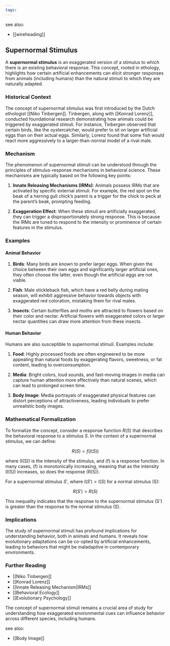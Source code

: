 ```yaml
---
tags:
---
```

see also:
- [[wireheading]]
## Supernormal Stimulus

A **supernormal stimulus** is an exaggerated version of a stimulus to which there is an existing behavioral response. This concept, rooted in ethology, highlights how certain artificial enhancements can elicit stronger responses from animals (including humans) than the natural stimuli to which they are naturally adapted.

### Historical Context

The concept of supernormal stimulus was first introduced by the Dutch ethologist [[Niko Tinbergen]]. Tinbergen, along with [[Konrad Lorenz]], conducted foundational research demonstrating how animals could be triggered by exaggerated stimuli. For instance, Tinbergen observed that certain birds, like the oystercatcher, would prefer to sit on larger artificial eggs than on their actual eggs. Similarly, Lorenz found that some fish would react more aggressively to a larger-than-normal model of a rival male.

### Mechanism

The phenomenon of supernormal stimuli can be understood through the principles of stimulus-response mechanisms in behavioral science. These mechanisms are typically based on the following key points:

1. **Innate Releasing Mechanisms (IRMs)**: Animals possess IRMs that are activated by specific external stimuli. For example, the red spot on the beak of a herring gull chick’s parent is a trigger for the chick to peck at the parent’s beak, prompting feeding.

2. **Exaggeration Effect**: When these stimuli are artificially exaggerated, they can trigger a disproportionately strong response. This is because the IRMs are tuned to respond to the intensity or prominence of certain features in the stimulus.

### Examples

#### Animal Behavior

1. **Birds**: Many birds are known to prefer larger eggs. When given the choice between their own eggs and significantly larger artificial ones, they often choose the latter, even though the artificial eggs are not viable.

2. **Fish**: Male stickleback fish, which have a red belly during mating season, will exhibit aggressive behavior towards objects with exaggerated red coloration, mistaking them for rival males.

3. **Insects**: Certain butterflies and moths are attracted to flowers based on their color and nectar. Artificial flowers with exaggerated colors or larger nectar quantities can draw more attention from these insects.

#### Human Behavior

Humans are also susceptible to supernormal stimuli. Examples include:

1. **Food**: Highly processed foods are often engineered to be more appealing than natural foods by exaggerating flavors, sweetness, or fat content, leading to overconsumption.

2. **Media**: Bright colors, loud sounds, and fast-moving images in media can capture human attention more effectively than natural scenes, which can lead to prolonged screen time.

3. **Body Image**: Media portrayals of exaggerated physical features can distort perceptions of attractiveness, leading individuals to prefer unrealistic body images.

### Mathematical Formalization

To formalize the concept, consider a response function $R(S)$ that describes the behavioral response to a stimulus $S$. In the context of a supernormal stimulus, we can define:

$$
R(S) = f(I(S))
$$

where \(I(S)\) is the intensity of the stimulus, and \(f\) is a response function. In many cases, \(f\) is monotonically increasing, meaning that as the intensity \(I(S)\) increases, so does the response \(R(S)\). 

For a supernormal stimulus $S'$, where $I(S') > I(S)$ for a normal stimulus \(S\):

$$
R(S') > R(S)
$$

This inequality indicates that the response to the supernormal stimulus \(S'\) is greater than the response to the normal stimulus \(S\).

### Implications

The study of supernormal stimuli has profound implications for understanding behavior, both in animals and humans. It reveals how evolutionary adaptations can be co-opted by artificial enhancements, leading to behaviors that might be maladaptive in contemporary environments.

### Further Reading

- [[Niko Tinbergen]]
- [[Konrad Lorenz]]
- [[Innate Releasing Mechanism|IRMs]]
- [[Behavioral Ecology]]
- [[Evolutionary Psychology]]

The concept of supernormal stimuli remains a crucial area of study for understanding how exaggerated environmental cues can influence behavior across different species, including humans.

see also:
- [[Body Image]]

